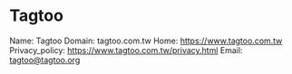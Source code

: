 
# Tagtoo

Name: Tagtoo
Domain: tagtoo.com.tw
Home: https://www.tagtoo.com.tw
Privacy_policy: https://www.tagtoo.com.tw/privacy.html
Email: tagtoo@tagtoo.org
